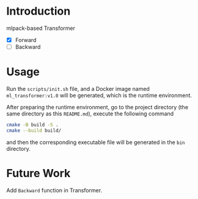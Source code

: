 # Introduction

mlpack-based Transformer 

- [x] Forward
- [ ] Backward

# Usage

Run the `scripts/init.sh` file, and a Docker image named `ml_transformer:v1.0` will be generated, which is the runtime environment.

After preparing the runtime environment, go to the project directory (the same directory as this `README.md`), execute the following command
```bash
cmake -B build -S .
cmake --build build/
```
and then the corresponding executable file will be generated in the `bin` directory.

# Future Work

Add `Backward` function in Transformer.


